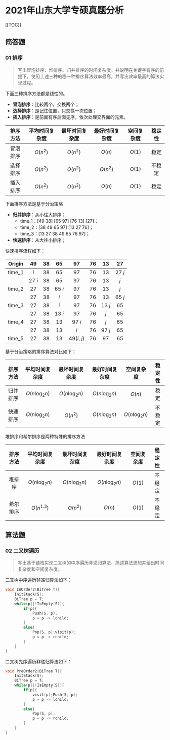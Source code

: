 # 2021年山东大学专硕真题分析

[[TOC]]

## 简答题

### 01 排序

> 写出冒泡排序、堆排序、归并排序的时间复杂度。并说明在关键字有序的前提下，使用上述三种的哪一种排序算法效率最高，并写出效率最高的算法实现过程。


下面三种排序方法都是线性的。

- **冒泡排序**：比较两个，交换两个；
- **选择排序**：是记住位置，只交换一次位置；
- **插入排序**：是前面有序后面无序，依次处理交界面的元素。

| 排序方法 | 平均时间复杂度 | 最坏时间复杂度 | 最好时间复杂度 | 空间复杂度 | 稳定性 |
|:---:|:---:|:---:|:---:|:---:|:---:|
| 冒泡排序 | $O(n^2)$ | $O(n^2)$ | $O(n)$ | $O(1)$ | 稳定
| 选择排序 | $O(n^2)$ | $O(n^2)$ | $O(n^2)$ | $O(1)$ | 不稳定
| 插入排序 | $O(n^2)$ | $O(n^2)$ | $O(n)$ | $O(1)$ | 稳定

下面排序方法是基于分治策略

- **归并排序**：从小往大排序；
  - time_1：[49 38] [65 97] [76 13] [27]；
  - time_2：[38 49 65 97] [13 27 76]；
  - time_3：[13 27 38 49 65 76 97]；
- **快速排序**：从大往小排序；

快速排序流程如下：

| Origin | 49 | 38 | 65 | 97 | 76 | 13 | 27
|:---:|:---:|:---:|:---:|:---:|:---:|:---:|:---:|
time_1 | $i$ | 38 | 65 | 97 | 76 | 13 | 27 $j$
|  | 27 $i$ | 38 | 65 | 97 | 76 | 13 | $j$
time_2 | 27 | 38 | 65 $i$ | 97 | 76 | 13 | $j$
|  | 27 | 38 | $i$ | 97 | 76 | 13 | 65 $j$
time_3 | 27 | 38 | $i$ | 97 | 76 | 13 $j$ | 65
|  | 27 | 38 | 13 $i$ | 97 | 76 | $j$ | 65
time_4 | 27 | 38 | 13 | 97 $i$ | 76 | $j$ | 65
|  | 27 | 38 | 13 | $i$ | 76 | 97 $j$ | 65
time_5 | 27 | 38 | 13 | 49($i$, $j$) | 76 | 97 | 65


基于分治策略的排序算法对比如下：

| 排序方法 | 平均时间复杂度 | 最坏时间复杂度 | 最好时间复杂度 | 空间复杂度 | 稳定性 |
|:---:|:---:|:---:|:---:|:---:|:---:|
| 归并排序 | $O(n\log_2n)$ | $O(n\log_2n)$ | $O(n\log_2n)$ | $O(n)$ | 稳定
| 快速排序 | $O(n\log_2n)$ | $O(n^2)$ | $O(n\log_2n)$ | $O(n\log_2n)$ | 不稳定

堆排序和希尔排序是两种特殊的排序方法

| 排序方法 | 平均时间复杂度 | 最坏时间复杂度 | 最好时间复杂度 | 空间复杂度 | 稳定性 |
|:---:|:---:|:---:|:---:|:---:|:---:|
| 堆排序 | $O(n\log_2n)$ | $O(n\log_2n)$ | $O(n\log_2n)$ | $O(1)$ | 不稳定
| 希尔排序 | $O(n^{1.3})$ | $O(n^2)$ | $O(n)$ | $O(1)$ | 不稳定



## 算法题

### 02 二叉树遍历

> 写出基于链栈实现二叉树的中序遍历非递归算法，简述算法思想并给出时间复杂度和空间复杂度。

二叉树中序遍历非递归算法如下：

```cpp
void InOrder2(BiTree T){
    InitStack(S);
    BiTree p = T;
    while(p||!IsEmpty(S)){
        if(p){
            Push(S, p);
            p = p -> lchild;
        }
        else{
            Pop(S, p);visit(p);
            p = p -> rchild;
        }
    }
}
```

二叉树先序遍历非递归算法如下：

```cpp
void PreOrder2(BiTree T){
    InitStack(S);
    BiTree p = T;
    while(p||!IsEmpty(S)){
        if(p){
            visit(p);Push(S, p);
            p = p -> lchild;
        }
        else{
            Pop(S, p);
            p = p -> rchild;
        }
    }
}
```
